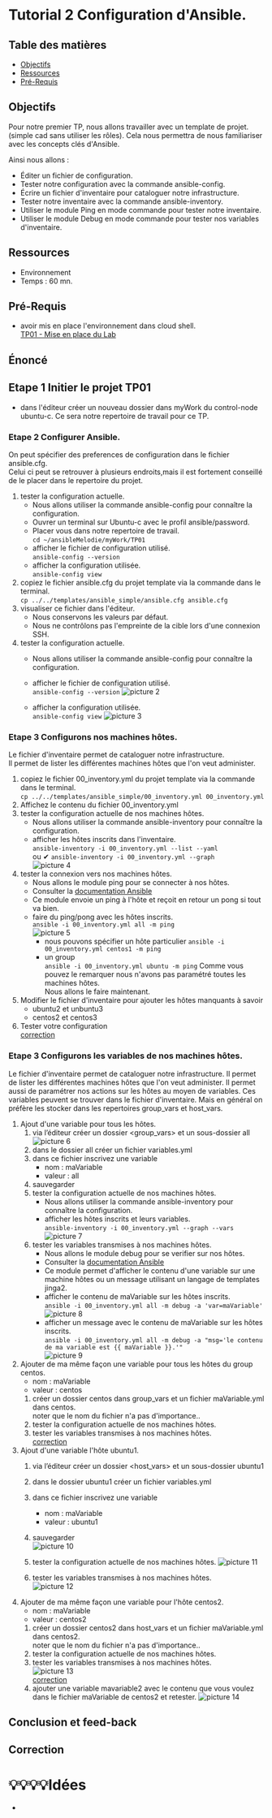 # Tutorial 2 Configuration d'Ansible.  
## Table des matières
- [Objectifs](#objectifs)  
- [Ressources](#ressources)
- [Pré-Requis](#pré-requis)  
## Objectifs  
Pour notre premier TP, nous allons travailler avec un template de projet. (simple cad sans utiliser les rôles).
Cela nous permettra de nous familiariser avec les concepts clés d'Ansible.

Ainsi nous allons :  
- Éditer un fichier de configuration.  
- Tester notre configuration avec la commande ansible-config.  
- Écrire un fichier d'inventaire pour cataloguer notre infrastructure.  
- Tester notre inventaire avec la commande ansible-inventory.  
- Utiliser le module Ping en mode commande pour tester notre inventaire.  
- Utiliser le module Debug en mode commande pour tester nos variables d'inventaire.  

## Ressources
- Environnement 
- Temps : 60 mn.
## Pré-Requis
- avoir mis en place l'environnement dans cloud shell.  
    [TP01 - Mise en place du Lab](../01_MiseEnPlace_LAB/README.md01_MiseEnPlace_LAB/README.md)

## Énoncé  
## Etape 1 Initier le projet TP01 
- dans l'éditeur créer un nouveau dossier dans myWork du control-node ubuntu-c.
Ce sera notre repertoire de travail pour ce TP.
### Etape 2 Configurer Ansible.
On peut spécifier des preferences de configuration dans le fichier ansible.cfg.  
Celui ci peut se retrouver à plusieurs endroits,mais il est fortement conseillé de le placer dans le repertoire du projet.  
1. tester la configuration actuelle.  
    - Nous allons utiliser la commande ansible-config pour connaître la configuration. 
    - Ouvrer un terminal sur Ubuntu-c avec le profil ansible/password.
    - Placer vous dans notre repertoire de travail.  
    `cd ~/ansibleMelodie/myWork/TP01`
    - afficher le fichier de configuration utilisé.  
    `ansible-config --version`
    - afficher la configuration utilisée.  
    `ansible-config view`
1. copiez le fichier ansible.cfg  du projet template via la commande dans le terminal.   
`cp ../../templates/ansible_simple/ansible.cfg ansible.cfg`
1. visualiser ce fichier dans l'éditeur.
    - Nous conservons les valeurs par défaut.
    - Nous ne contrôlons pas l'empreinte de la cible lors d'une connexion SSH.  
1. tester la configuration actuelle.  
    - Nous allons utiliser la commande ansible-config pour connaître la configuration. 
    - afficher le fichier de configuration utilisé.  
    `ansible-config --version`
    ![picture 2](../../images/3c4f843ca74f7c4d7a25ddf1fe03b9367d9acc94916a45388bf9788637c20c61.png)  

    - afficher la configuration utilisée.  
    `ansible-config view`
    ![picture 3](../../images/45981c4bece6bb896cef3522a80b765cd5dd3d6d1a346a82ec2408ea3b326120.png)  


### Etape 3 Configurons nos machines hôtes.  
Le fichier d'inventaire permet de cataloguer notre infrastructure.  
Il permet de lister les différentes machines hôtes que l'on veut administer.  
1. copiez le fichier 00_inventory.yml du projet template via la commande dans le terminal.   
`cp ../../templates/ansible_simple/00_inventory.yml 00_inventory.yml`
1. Affichez le contenu du fichier 00_inventory.yml  
1. tester la configuration actuelle de nos machines hôtes.  
    - Nous allons utiliser la commande ansible-inventory pour connaître la configuration. 
    - afficher les hôtes inscrits dans l'inventaire.  
      `ansible-inventory -i 00_inventory.yml --list --yaml`  
      ou 
      ✔ `ansible-inventory -i 00_inventory.yml --graph`  
![picture 4](../../images/eb096971c64fe67e9fa432a5c62d5d3e45716d9b1490f943f8c27c7d1373f8fe.png)  
1. tester la connexion vers nos machines hôtes.
    - Nous allons le module ping pour se connecter à nos hôtes.  
    - Consulter la [documentation Ansible](https://docs.ansible.com/ansible/latest/collections/ansible/builtin/ping_module.html)  
    - Ce module envoie un ping à l'hôte et reçoit en retour un pong si tout va bien.
    - faire du ping/pong avec les hôtes inscrits.  
      `ansible -i 00_inventory.yml all -m ping`  
      ![picture 5](../../images/310a9c5fec4aec16064cf483b1f711107079a168a47e603a904145a64349d82a.png)  
        - nous pouvons spécifier un hôte particulier 
       `ansible -i 00_inventory.yml centos1 -m ping`
        - un group  
       `ansible -i 00_inventory.yml ubuntu -m ping` 
Comme vous pouvez le remarquer nous n'avons pas paramétré toutes les machines hôtes.  
Nous allons le faire maintenant.
1. Modifier le fichier d'inventaire pour ajouter les hôtes manquants à savoir 
    - ubuntu2 et unbuntu3
    - centos2 et centos3
1. Tester votre configuration  
[correction](../02_ConfigurerAnsible/TP/correction/01/00_inventory.yml)


### Etape 3 Configurons les variables de nos machines hôtes.
Le fichier d'inventaire permet de cataloguer notre infrastructure.
Il permet de lister les différentes machines hôtes que l'on veut administer.
Il permet aussi de paramétrer nos actions sur les hôtes au moyen de variables.
Ces variables peuvent se trouver dans le fichier d'inventaire.
Mais en général on préfère les stocker dans les repertoires group_vars et host_vars.
1. Ajout d'une variable pour tous les hôtes.
    1. via l’éditeur créer un dossier \<group_vars\> et un sous-dossier all  
    ![picture 6](../../images/25d9a84873110759e43fc5fec90f038e20b4c68aa8c23b5ba35fcbcf134c75e7.png)  
    1. dans le dossier all créer un fichier variables.yml
    1. dans ce fichier inscrivez une variable  
        - nom : maVariable
        - valeur : all 
    1. sauvegarder     
    1. tester la configuration actuelle de nos machines hôtes.  
        - Nous allons utiliser la commande ansible-inventory pour connaître la configuration. 
        - afficher les hôtes inscrits et leurs variables.  
        `ansible-inventory -i 00_inventory.yml --graph --vars`  
        ![picture 7](../../images/1914d89e9d02304c68282269c75f885ade4e72099a9b72143e4cebfb8fe03076.png)  
    1. tester les variables transmises à nos machines hôtes.
        - Nous allons le module debug pour se verifier sur nos hôtes.
        - Consulter la [documentation Ansible](https://docs.ansible.com/ansible/latest/collections/ansible/builtin/debug_module.html)      
        - Ce module permet d'afficher le contenu d'une variable sur une machine hôtes ou un message utilisant un langage de templates jinga2.
        - afficher le contenu de maVariable sur les hôtes inscrits.  
        `ansible -i 00_inventory.yml all -m debug -a 'var=maVariable'`  
        ![picture 8](../../images/855242d95f4961acac451af2af02a9471f6b5a1a6b583029f360385e9a8c2846.png)  
        - afficher un message avec le contenu de maVariable sur les hôtes inscrits.  
        `ansible -i 00_inventory.yml all -m debug -a "msg='le contenu de ma variable est {{ maVariable }}.'"`  
        ![picture 9](../../images/655b1adce98e3f0e54178abae025826df9c005a97b5e7b94d6b3a03cf49d5542.png)  
1. Ajouter de ma même façon une variable pour tous les hôtes du group centos.  
   - nom : maVariable  
   - valeur : centos  
   1. créer un dossier centos dans group_vars et un fichier maVariable.yml dans centos.  
    noter que le nom du fichier n'a pas d'importance..  
   1. tester la configuration actuelle de nos machines hôtes.
   1. tester les variables transmises à nos machines hôtes.  
   [correction](../02_ConfigurerAnsible/TP/correction/02/')
1. Ajout d'une variable l'hôte ubuntu1.
    1. via l’éditeur créer un dossier \<host_vars\> et un sous-dossier ubuntu1  
    1. dans le dossier ubuntu1 créer un fichier variables.yml
    1. dans ce fichier inscrivez une variable  
        - nom : maVariable
        - valeur : ubuntu1
    1. sauvegarder  
    ![picture 10](../../images/2390c8f86de1c521f25d313108ace853e3106f3277013dd25d27ea045aea47a1.png)  
   1. tester la configuration actuelle de nos machines hôtes.
   ![picture 11](../../images/b0798186aa257f831daa1df04ed411d27b51ff7252bf7b43248316453d3fd62c.png)  

   1. tester les variables transmises à nos machines hôtes.   
    ![picture 12](../../images/0d17346b3fc122ffe6c1405ac9d3bd325263211153e651045a30aecd57047609.png)  
1. Ajouter de ma même façon une variable pour l'hôte centos2.  
   - nom : maVariable  
   - valeur : centos2  
   1. créer un dossier centos2 dans host_vars et un fichier maVariable.yml dans centos2.  
    noter que le nom du fichier n'a pas d'importance..  
   1. tester la configuration actuelle de nos machines hôtes.
   1. tester les variables transmises à nos machines hôtes.  
   ![picture 13](../../images/0b540a556460042b6e963c43e51674530fa71b76d32ecc2f0ad8ba7cad5d1265.png)  
    [correction](../02_ConfigurerAnsible/TP/correction/03/')
   1. ajouter une variable mavariable2 avec le contenu que vous voulez dans le fichier maVariable de centos2 et retester. 
   ![picture 14](../../images/fe891e231b6e595a5d5908ba854c7af490be5b361abefea8c195b72d11b833df.png)  

## Conclusion et feed-back  

## Correction  



# 💡💡💡💡Idées 
- 